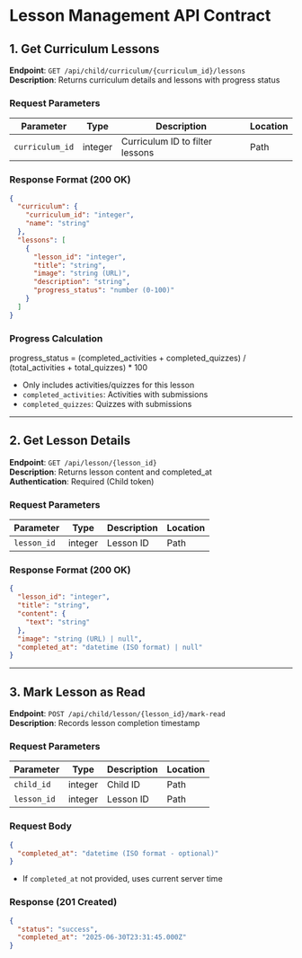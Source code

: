 # Lesson Management API Contract

## 1. Get Curriculum Lessons

**Endpoint**: `GET /api/child/curriculum/{curriculum_id}/lessons`  
**Description**: Returns curriculum details and lessons with progress status

### Request Parameters

| Parameter       | Type    | Description                     | Location |
| --------------- | ------- | ------------------------------- | -------- |
| `curriculum_id` | integer | Curriculum ID to filter lessons | Path     |

### Response Format (200 OK)

```json
{
  "curriculum": {
    "curriculum_id": "integer",
    "name": "string"
  },
  "lessons": [
    {
      "lesson_id": "integer",
      "title": "string",
      "image": "string (URL)",
      "description": "string",
      "progress_status": "number (0-100)"
    }
  ]
}
```

### Progress Calculation

progress_status = (completed_activities + completed_quizzes) / (total_activities + total_quizzes) \* 100

- Only includes activities/quizzes for this lesson
- `completed_activities`: Activities with submissions
- `completed_quizzes`: Quizzes with submissions

---

## 2. Get Lesson Details

**Endpoint**: `GET /api/lesson/{lesson_id}`  
**Description**: Returns lesson content and completed_at  
**Authentication**: Required (Child token)

### Request Parameters

| Parameter   | Type    | Description | Location |
| ----------- | ------- | ----------- | -------- |
| `lesson_id` | integer | Lesson ID   | Path     |

### Response Format (200 OK)

```json
{
  "lesson_id": "integer",
  "title": "string",
  "content": {
    "text": "string"
  },
  "image": "string (URL) | null",
  "completed_at": "datetime (ISO format) | null"
}
```

---

## 3. Mark Lesson as Read

**Endpoint**: `POST /api/child/lesson/{lesson_id}/mark-read`  
**Description**: Records lesson completion timestamp

### Request Parameters

| Parameter   | Type    | Description | Location |
| ----------- | ------- | ----------- | -------- |
| `child_id`  | integer | Child ID    | Path     |
| `lesson_id` | integer | Lesson ID   | Path     |

### Request Body

```json
{
  "completed_at": "datetime (ISO format - optional)"
}
```

- If `completed_at` not provided, uses current server time

### Response (201 Created)

```json
{
  "status": "success",
  "completed_at": "2025-06-30T23:31:45.000Z"
}
```
